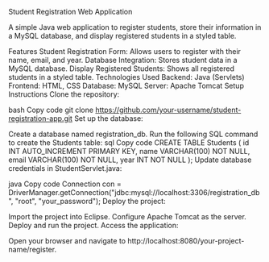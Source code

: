 Student Registration Web Application




A simple Java web application to register students, store their information in a MySQL database, and display registered students in a styled table.

Features
Student Registration Form: Allows users to register with their name, email, and year.
Database Integration: Stores student data in a MySQL database.
Display Registered Students: Shows all registered students in a styled table.
Technologies Used
Backend: Java (Servlets)
Frontend: HTML, CSS
Database: MySQL
Server: Apache Tomcat
Setup Instructions
Clone the repository:

bash
Copy code
git clone https://github.com/your-username/student-registration-app.git
Set up the database:

Create a database named registration_db.
Run the following SQL command to create the Students table:
sql
Copy code
CREATE TABLE Students (
    id INT AUTO_INCREMENT PRIMARY KEY,
    name VARCHAR(100) NOT NULL,
    email VARCHAR(100) NOT NULL,
    year INT NOT NULL
);
Update database credentials in StudentServlet.java:

java
Copy code
Connection con = DriverManager.getConnection("jdbc:mysql://localhost:3306/registration_db", "root", "your_password");
Deploy the project:

Import the project into Eclipse.
Configure Apache Tomcat as the server.
Deploy and run the project.
Access the application:

Open your browser and navigate to http://localhost:8080/your-project-name/register.
